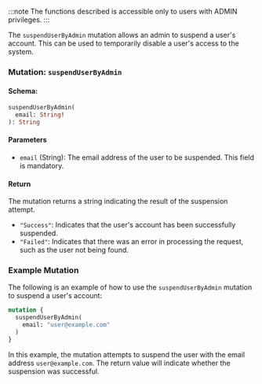 :::note
The functions described is accessible only to users with ADMIN privileges.
:::

The `suspendUserByAdmin` mutation allows an admin to suspend a user's account. This can be used to temporarily disable a user's access to the system.

### Mutation: `suspendUserByAdmin`

#### Schema:
```graphql
suspendUserByAdmin(
  email: String!
): String
```

#### Parameters

- `email` (String): The email address of the user to be suspended. This field is mandatory.

#### Return

The mutation returns a string indicating the result of the suspension attempt.

- `"Success"`: Indicates that the user's account has been successfully suspended.
- `"Failed"`: Indicates that there was an error in processing the request, such as the user not being found.

### Example Mutation

The following is an example of how to use the `suspendUserByAdmin` mutation to suspend a user's account:

```graphql
mutation {
  suspendUserByAdmin(
    email: "user@example.com"
  )
}
```

In this example, the mutation attempts to suspend the user with the email address `user@example.com`. The return value will indicate whether the suspension was successful.